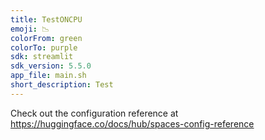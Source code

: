 ```yaml
---
title: TestONCPU
emoji: 📉
colorFrom: green
colorTo: purple
sdk: streamlit
sdk_version: 5.5.0
app_file: main.sh
short_description: Test
---
```


Check out the configuration reference at https://huggingface.co/docs/hub/spaces-config-reference